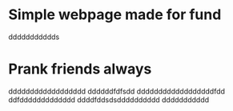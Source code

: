 # Simple webpage made for fund
ddddddddddds
# Prank friends always
dddddddddddddddddd
ddddddfdfsdd
ddddddddddddddddddfdd
ddfddddddddddddd
ddddfddsdsdddddddddd
ddddddddddd
